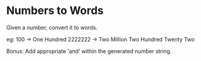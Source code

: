 # Numbers to Words

Given a number, convert it to words.

eg:
100 -> One Hundred
2222222 -> Two Million Two Hundred Twenty Two

Bonus: Add appropriate 'and' within the generated number string.
